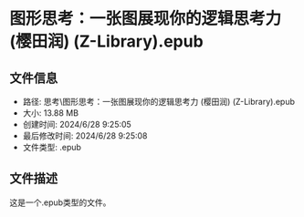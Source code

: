 ﻿# 图形思考：一张图展现你的逻辑思考力 (樱田润) (Z-Library).epub

## 文件信息
- 路径: 思考\图形思考：一张图展现你的逻辑思考力 (樱田润) (Z-Library).epub
- 大小: 13.88 MB
- 创建时间: 2024/6/28 9:25:05
- 最后修改时间: 2024/6/28 9:25:08
- 文件类型: .epub

## 文件描述
这是一个.epub类型的文件。

